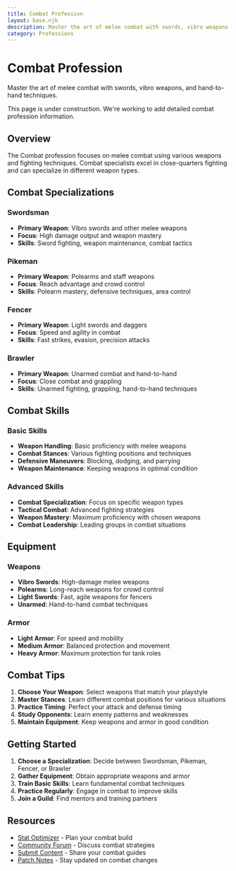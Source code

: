 ```yaml
---
title: Combat Profession
layout: base.njk
description: Master the art of melee combat with swords, vibro weapons, and hand-to-hand techniques
category: Professions
---
```


# Combat Profession

Master the art of melee combat with swords, vibro weapons, and hand-to-hand techniques.

<div class="construction-notice">
This page is under construction. We're working to add detailed combat profession information.
</div>

## Overview

The Combat profession focuses on melee combat using various weapons and fighting techniques. Combat specialists excel in close-quarters fighting and can specialize in different weapon types.

## Combat Specializations

### Swordsman
- **Primary Weapon**: Vibro swords and other melee weapons
- **Focus**: High damage output and weapon mastery
- **Skills**: Sword fighting, weapon maintenance, combat tactics

### Pikeman
- **Primary Weapon**: Polearms and staff weapons
- **Focus**: Reach advantage and crowd control
- **Skills**: Polearm mastery, defensive techniques, area control

### Fencer
- **Primary Weapon**: Light swords and daggers
- **Focus**: Speed and agility in combat
- **Skills**: Fast strikes, evasion, precision attacks

### Brawler
- **Primary Weapon**: Unarmed combat and hand-to-hand
- **Focus**: Close combat and grappling
- **Skills**: Unarmed fighting, grappling, hand-to-hand techniques

## Combat Skills

### Basic Skills
- **Weapon Handling**: Basic proficiency with melee weapons
- **Combat Stances**: Various fighting positions and techniques
- **Defensive Maneuvers**: Blocking, dodging, and parrying
- **Weapon Maintenance**: Keeping weapons in optimal condition

### Advanced Skills
- **Combat Specialization**: Focus on specific weapon types
- **Tactical Combat**: Advanced fighting strategies
- **Weapon Mastery**: Maximum proficiency with chosen weapons
- **Combat Leadership**: Leading groups in combat situations

## Equipment

### Weapons
- **Vibro Swords**: High-damage melee weapons
- **Polearms**: Long-reach weapons for crowd control
- **Light Swords**: Fast, agile weapons for fencers
- **Unarmed**: Hand-to-hand combat techniques

### Armor
- **Light Armor**: For speed and mobility
- **Medium Armor**: Balanced protection and movement
- **Heavy Armor**: Maximum protection for tank roles

## Combat Tips

1. **Choose Your Weapon**: Select weapons that match your playstyle
2. **Master Stances**: Learn different combat positions for various situations
3. **Practice Timing**: Perfect your attack and defense timing
4. **Study Opponents**: Learn enemy patterns and weaknesses
5. **Maintain Equipment**: Keep weapons and armor in good condition

## Getting Started

1. **Choose a Specialization**: Decide between Swordsman, Pikeman, Fencer, or Brawler
2. **Gather Equipment**: Obtain appropriate weapons and armor
3. **Train Basic Skills**: Learn fundamental combat techniques
4. **Practice Regularly**: Engage in combat to improve skills
5. **Join a Guild**: Find mentors and training partners

## Resources

- [Stat Optimizer](/pages/stat-optimizer/) - Plan your combat build
- [Community Forum](/pages/forum/) - Discuss combat strategies
- [Submit Content](/pages/submit-content/) - Share your combat guides
- [Patch Notes](/patch-notes/) - Stay updated on combat changes 